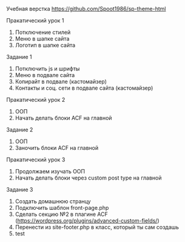 Учебная верстка
https://github.com/Spoot1986/sp-theme-html

Пракатический урок 1

1. Потключение стилей
2. Меню в шапке сайта
3. Логотип в шапке сайта


Задание 1
1. Потключить js и шрифты
2. Меню в подвале сайта
4. Копирайт в подвале (кастомайзер)
5. Контакты и соц. сети в подвале сайта (кастомайзер)


Пракатический урок 2
1. ООП
2. Начать делать блоки ACF на главной


Задание 2
1. ООП
2. Заночить блоки ACF на главной


Пракатический урок 3
1. Продолжаем изучать ООП
2. Начать делать блоки через custom post type на главной


Задание 3
1. Создать домашнюю странцу
2. Подключить шаблон front-page.php
3. Сделать секцию №2 в плагине ACF (https://wordpress.org/plugins/advanced-custom-fields/)
4. Перенести из site-footer.php в класс, который ты сам создашь
5. test